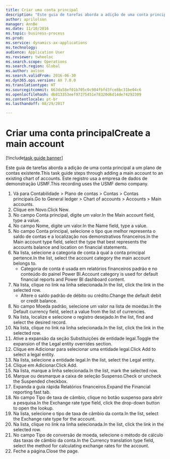 ```yaml
--- 
title: Criar uma conta principal
description: "Este guia de tarefas aborda a adição de uma conta principal a um plano de contas existente."
author: aprilolson
manager: AnnBe
ms.date: 11/10/2016
ms.topic: business-process
ms.prod: 
ms.service: dynamics-ax-applications
ms.technology: 
audience: Application User
ms.reviewer: twheeloc
ms.search.scope: Operations
ms.search.region: Global
ms.author: aolson
ms.search.validFrom: 2016-06-30
ms.dyn365.ops.version: AX 7.0.0
ms.translationtype: HT
ms.sourcegitcommit: 663da58ef01b705c0c984fbfd3fce8bc31be04c6
ms.openlocfilehash: db813353eef97375451e78320d6d14de74292309
ms.contentlocale: pt-br
ms.lasthandoff: 08/29/2017

---
```

# <a name="create-a-main-account"></a><span data-ttu-id="3e9ce-103">Criar uma conta principal</span><span class="sxs-lookup"><span data-stu-id="3e9ce-103">Create a main account</span></span>

[!include[task guide banner](../../includes/task-guide-banner.md)]

<span data-ttu-id="3e9ce-104">Este guia de tarefas aborda a adição de uma conta principal a um plano de contas existente.</span><span class="sxs-lookup"><span data-stu-id="3e9ce-104">This task guide steps through adding a main account to an existing chart of accounts.</span></span> <span data-ttu-id="3e9ce-105">Este registro usa a empresa de dados de demonstração USMF.</span><span class="sxs-lookup"><span data-stu-id="3e9ce-105">This recording uses the USMF demo company.</span></span>  

1. <span data-ttu-id="3e9ce-106">Vá para Contabilidade > Plano de contas > Contas > Contas principais.</span><span class="sxs-lookup"><span data-stu-id="3e9ce-106">Go to General ledger > Chart of accounts > Accounts > Main accounts.</span></span>
2. <span data-ttu-id="3e9ce-107">Clique em Novo.</span><span class="sxs-lookup"><span data-stu-id="3e9ce-107">Click New.</span></span>
3. <span data-ttu-id="3e9ce-108">No campo Conta principal, digite um valor.</span><span class="sxs-lookup"><span data-stu-id="3e9ce-108">In the Main account field, type a value.</span></span>
4. <span data-ttu-id="3e9ce-109">No campo Nome, digite um valor.</span><span class="sxs-lookup"><span data-stu-id="3e9ce-109">In the Name field, type a value.</span></span>
5. <span data-ttu-id="3e9ce-110">No campo Conta principal, selecione o tipo que melhor representa o saldo de contas e a localização nos demonstrativos financeiros.</span><span class="sxs-lookup"><span data-stu-id="3e9ce-110">In the Main account type field, select the type that best represents the accounts balance and location on financial statements.</span></span>
6. <span data-ttu-id="3e9ce-111">Na lista, selecione a categoria de conta à qual a conta principal pertence.</span><span class="sxs-lookup"><span data-stu-id="3e9ce-111">In the list, select the account category the main account belongs to.</span></span>
    * <span data-ttu-id="3e9ce-112">Categoria de conta é usada em relatórios financeiros padrão e no conteúdo do painel Power BI.</span><span class="sxs-lookup"><span data-stu-id="3e9ce-112">Account category is used for default financial reports and Power BI dashboard content.</span></span>  
7. <span data-ttu-id="3e9ce-113">Na lista, clique no link na linha selecionada.</span><span class="sxs-lookup"><span data-stu-id="3e9ce-113">In the list, click the link in the selected row.</span></span>
    * <span data-ttu-id="3e9ce-114">Altere o saldo padrão de débito ou crédito.</span><span class="sxs-lookup"><span data-stu-id="3e9ce-114">Change the default debit or credit balance.</span></span>  
8. <span data-ttu-id="3e9ce-115">No campo Moeda padrão, selecione um valor na lista de moedas.</span><span class="sxs-lookup"><span data-stu-id="3e9ce-115">In the Default currency field, select a value from the list of currencies.</span></span>
9. <span data-ttu-id="3e9ce-116">Na lista, localize e selecione o registro desejado.</span><span class="sxs-lookup"><span data-stu-id="3e9ce-116">In the list, find and select the desired record.</span></span>
10. <span data-ttu-id="3e9ce-117">Na lista, clique no link na linha selecionada.</span><span class="sxs-lookup"><span data-stu-id="3e9ce-117">In the list, click the link in the selected row.</span></span>
11. <span data-ttu-id="3e9ce-118">Ative a expansão da seção Substituições de entidade legal.</span><span class="sxs-lookup"><span data-stu-id="3e9ce-118">Toggle the expansion of the Legal entity overrides section.</span></span>
12. <span data-ttu-id="3e9ce-119">Clique em Adicionar para selecionar uma entidade legal.</span><span class="sxs-lookup"><span data-stu-id="3e9ce-119">Click Add to select a legal entity.</span></span>
13. <span data-ttu-id="3e9ce-120">Na lista, selecione a entidade legal.</span><span class="sxs-lookup"><span data-stu-id="3e9ce-120">In the list, select the Legal entity.</span></span>
14. <span data-ttu-id="3e9ce-121">Clique em Adicionar.</span><span class="sxs-lookup"><span data-stu-id="3e9ce-121">Click Add.</span></span>
15. <span data-ttu-id="3e9ce-122">Na lista, marque a linha selecionada.</span><span class="sxs-lookup"><span data-stu-id="3e9ce-122">In the list, mark the selected row.</span></span>
16. <span data-ttu-id="3e9ce-123">Marque ou desmarque a caixa de seleção Suspenso.</span><span class="sxs-lookup"><span data-stu-id="3e9ce-123">Check or uncheck the Suspended checkbox.</span></span>
17. <span data-ttu-id="3e9ce-124">Expanda a guia rápida Relatórios financeiros.</span><span class="sxs-lookup"><span data-stu-id="3e9ce-124">Expand the Financial reporting fast tab.</span></span>
18. <span data-ttu-id="3e9ce-125">No campo Tipo de taxa de câmbio, clique no botão suspenso para abrir a pesquisa.</span><span class="sxs-lookup"><span data-stu-id="3e9ce-125">In the Exchange rate type field, click the drop-down button to open the lookup.</span></span>
19. <span data-ttu-id="3e9ce-126">Na lista, selecione o tipo de taxa de câmbio da conta.</span><span class="sxs-lookup"><span data-stu-id="3e9ce-126">In the list, select the Exchange rate type for the account.</span></span>
20. <span data-ttu-id="3e9ce-127">Na lista, clique no link na linha selecionada.</span><span class="sxs-lookup"><span data-stu-id="3e9ce-127">In the list, click the link in the selected row.</span></span>
21. <span data-ttu-id="3e9ce-128">No campo Tipo de conversão de moeda, selecione o método de cálculo das taxas de câmbio da conta.</span><span class="sxs-lookup"><span data-stu-id="3e9ce-128">In the Currency translation type field, select the method for calculating exchange rates for the account.</span></span>
22. <span data-ttu-id="3e9ce-129">Feche a página.</span><span class="sxs-lookup"><span data-stu-id="3e9ce-129">Close the page.</span></span>



